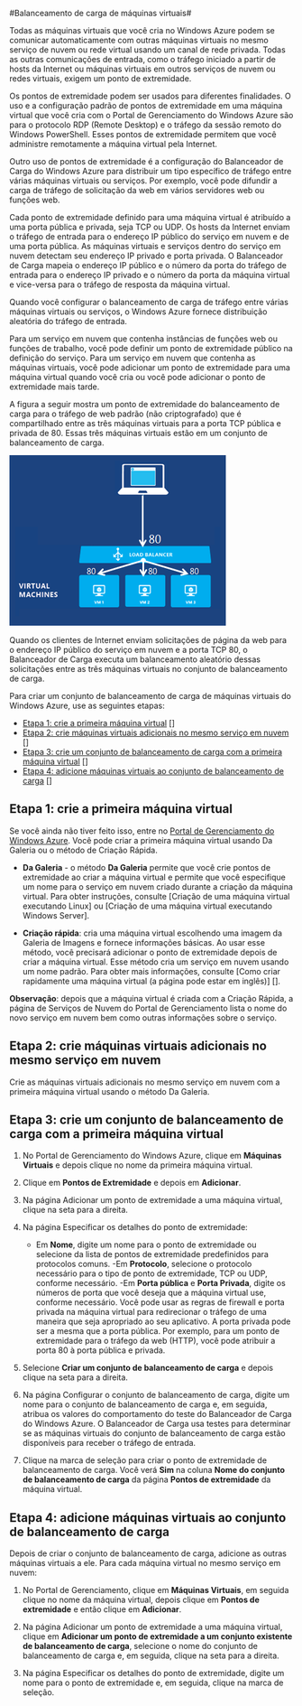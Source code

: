 <properties writer="josephd" editor="tysonn" manager="dongill" />

#Balanceamento de carga de máquinas virtuais#

Todas as máquinas virtuais que você cria no Windows Azure podem se comunicar automaticamente com outras máquinas virtuais no mesmo serviço de nuvem ou rede virtual usando um canal de rede privada. Todas as outras comunicações de entrada, como o tráfego iniciado a partir de hosts da Internet ou máquinas virtuais em outros serviços de nuvem ou redes virtuais, exigem um ponto de extremidade.

Os pontos de extremidade podem ser usados para diferentes finalidades. O uso e a configuração padrão de pontos de extremidade em uma máquina virtual que você cria com o Portal de Gerenciamento do Windows Azure são para o protocolo RDP (Remote Desktop) e o tráfego da sessão remoto do Windows PowerShell. Esses pontos de extremidade permitem que você administre remotamente a máquina virtual pela Internet. 

Outro uso de pontos de extremidade é a configuração do Balanceador de Carga do Windows Azure para distribuir um tipo específico de tráfego entre várias máquinas virtuais ou serviços. Por exemplo, você pode difundir a carga de tráfego de solicitação da web em vários servidores web ou funções web.

Cada ponto de extremidade definido para uma máquina virtual é atribuído a uma porta pública e privada, seja TCP ou UDP. Os hosts da Internet enviam o tráfego de entrada para o endereço IP público do serviço em nuvem e de uma porta pública. As máquinas virtuais e serviços dentro do serviço em nuvem detectam seu endereço IP privado e porta privada. O Balanceador de Carga mapeia o endereço IP público e o número da porta do tráfego de entrada para o endereço IP privado e o número da porta da máquina virtual e vice-versa para o tráfego de resposta da máquina virtual.

Quando você configurar o balanceamento de carga de tráfego entre várias máquinas virtuais ou serviços, o Windows Azure fornece distribuição aleatória do tráfego de entrada.

Para um serviço em nuvem que contenha instâncias de funções web ou funções de trabalho, você pode definir um ponto de extremidade público na definição do serviço. Para um serviço em nuvem que contenha as máquinas virtuais, você pode adicionar um ponto de extremidade para uma máquina virtual quando você cria ou você pode adicionar o ponto de extremidade mais tarde. 

A figura a seguir mostra um ponto de extremidade do balanceamento de carga para o tráfego de web padrão (não criptografado) que é compartilhado entre as três máquinas virtuais para a porta TCP pública e privada de 80. Essas três máquinas virtuais estão em um conjunto de balanceamento de carga.

![loadbalancing](./media/load-balancing-vms/LoadBalancing.png)

Quando os clientes de Internet enviam solicitações de página da web para o endereço IP público do serviço em nuvem e a porta TCP 80, o Balanceador de Carga executa um balanceamento aleatório dessas solicitações entre as três máquinas virtuais no conjunto de balanceamento de carga.

Para criar um conjunto de balanceamento de carga de máquinas virtuais do Windows Azure, use as seguintes etapas:


- [Etapa 1: crie a primeira máquina virtual] []
- [Etapa 2: crie máquinas virtuais adicionais no mesmo serviço em nuvem] []
- [Etapa 3: crie um conjunto de balanceamento de carga com a primeira máquina virtual] []
- [Etapa 4: adicione máquinas virtuais ao conjunto de balanceamento de carga] []

## <a id="firstmachine"> </a>Etapa 1: crie a primeira máquina virtual ##

Se você ainda não tiver feito isso, entre no [Portal de Gerenciamento do Windows Azure](http://manage.windowsazure.com). Você pode criar a primeira máquina virtual usando Da Galeria ou o método de Criação Rápida. 

- **Da Galeria** - o método **Da Galeria** permite que você crie pontos de extremidade ao criar a máquina virtual e permite que você especifique um nome para o serviço em nuvem criado durante a criação da máquina virtual. Para obter instruções, consulte [Criação de uma máquina virtual executando Linux] ou [Criação de uma máquina virtual executando Windows Server].

- **Criação rápida**: cria uma máquina virtual escolhendo uma imagem da Galeria de Imagens e fornece informações básicas. Ao usar esse método, você precisará adicionar o ponto de extremidade depois de criar a máquina virtual. Esse método cria um serviço em nuvem usando um nome padrão. Para obter mais informações, consulte [Como criar rapidamente uma máquina virtual (a página pode estar em inglês)] []. 

**Observação**: depois que a máquina virtual é criada com a Criação Rápida, a página de Serviços de Nuvem do Portal de Gerenciamento lista o nome do novo serviço em nuvem bem como outras informações sobre o serviço.

## <a id="addmachines"> </a>Etapa 2: crie máquinas virtuais adicionais no mesmo serviço em nuvem ##

Crie as máquinas virtuais adicionais no mesmo serviço em nuvem com a primeira máquina virtual usando o método Da Galeria.

## <a id="loadbalance"> </a>Etapa 3: crie um conjunto de balanceamento de carga com a primeira máquina virtual ##

1. No Portal de Gerenciamento do Windows Azure, clique em **Máquinas Virtuais** e depois clique no nome da primeira máquina virtual.
	
2. Clique em **Pontos de Extremidade** e depois em **Adicionar**.

3. Na página Adicionar um ponto de extremidade a uma máquina virtual, clique na seta para a direita.
	
4. Na página Especificar os detalhes do ponto de extremidade:

	- Em **Nome**, digite um nome para o ponto de extremidade ou selecione da lista de pontos de extremidade predefinidos para protocolos comuns.
	-Em **Protocolo**, selecione o protocolo necessário para o tipo de ponto de extremidade, TCP ou UDP, conforme necessário.
	-Em **Porta pública** e **Porta Privada**, digite os números de porta que você deseja que a máquina virtual use, conforme necessário. Você pode usar as regras de firewall e porta privada na máquina virtual para redirecionar o tráfego de uma maneira que seja apropriado ao seu aplicativo. A porta privada pode ser a mesma que a porta pública. Por exemplo, para um ponto de extremidade para o tráfego da web (HTTP), você pode atribuir a porta 80 à porta pública e privada.

5. Selecione **Criar um conjunto de balanceamento de carga** e depois clique na seta para a direita. 

6. Na página Configurar o conjunto de balanceamento de carga, digite um nome para o conjunto de balanceamento de carga e, em seguida, atribua os valores do comportamento do teste do Balanceador de Carga do Windows Azure. O Balanceador de Carga usa testes para determinar se as máquinas virtuais do conjunto de balanceamento de carga estão disponíveis para receber o tráfego de entrada.

7. Clique na marca de seleção para criar o ponto de extremidade de balanceamento de carga. Você verá **Sim** na coluna **Nome do conjunto de balanceamento de carga** da página **Pontos de extremidade** da máquina virtual.


## <a id="addtoset"> </a>Etapa 4: adicione máquinas virtuais ao conjunto de balanceamento de carga ##
Depois de criar o conjunto de balanceamento de carga, adicione as outras máquinas virtuais a ele. Para cada máquina virtual no mesmo serviço em nuvem:

1. No Portal de Gerenciamento, clique em **Máquinas Virtuais**, em seguida clique no nome da máquina virtual, depois clique em **Pontos de extremidade** e então clique em **Adicionar**.
	
2. Na página Adicionar um ponto de extremidade a uma máquina virtual, clique em **Adicionar um ponto de extremidade a um conjunto existente de balanceamento de carga**, selecione o nome do conjunto de balanceamento de carga e, em seguida, clique na seta para a direita.
	
3. Na página Especificar os detalhes do ponto de extremidade, digite um nome para o ponto de extremidade e, em seguida, clique na marca de seleção.

[Etapa 1: crie a primeira máquina virtual]: #firstmachine
[Etapa 2: crie máquinas virtuais adicionais no mesmo serviço em nuvem]: #addmachines
[Etapa 3: crie um conjunto de balanceamento de carga com a primeira máquina virtual]: #loadbalance
[Etapa 4: adicione máquinas virtuais ao conjunto de balanceamento de carga]: #addtoset


<!-- LINKS -->

[Crie uma máquina virtual que executa Linux]: ../virtual-machines-linux-tutorial

[Criar uma máquina virtual executando o Windows Server]: ../virtual-machines-windows-tutorial

[Como criar rapidamente uma máquina virtual]: ../virtual-machines-quick-create

[Como conectar máquinas virtuais em um serviço em nuvem]: ../virtual-machines-connect-cloud-service

[Introdução ao PowerShell do Windows Azure (a página pode estar em inglês)]:http://msdn.microsoft.com/pt-br/library/jj156055.aspx

[Visão geral da rede do Windows Azure]: http://go.microsoft.com/fwlink/p/?LinkID=294063

